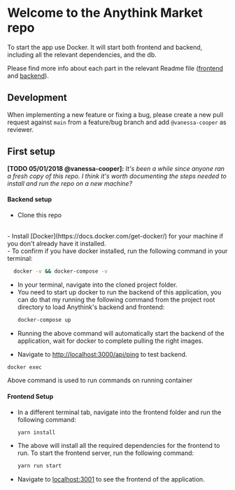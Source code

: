 # Welcome to the Anythink Market repo

To start the app use Docker. It will start both frontend and backend, including all the relevant dependencies, and the db.

Please find more info about each part in the relevant Readme file ([frontend](frontend/readme.md) and [backend](backend/README.md)).

## Development

When implementing a new feature or fixing a bug, please create a new pull request against `main` from a feature/bug branch and add `@vanessa-cooper` as reviewer.

## First setup

**[TODO 05/01/2018 @vanessa-cooper]:** _It's been a while since anyone ran a fresh copy of this repo. I think it's worth documenting the steps needed to install and run the repo on a new machine?_

#### Backend setup
- Clone this repo
<br>
- Install [Docker](https://docs.docker.com/get-docker/) for your machine if you don't already have it installed.
<br>
- To confirm if you have docker installed, run the following command in your terminal:

  ```bash
    docker -v && docker-compose -v
  ```
- In your terminal, navigate into the cloned project folder.
  <br>
- You need to start up docker to run the backend of this application, you can do that my running the following command from the project root directory to load Anythink's backend and frontend:
  ```bash
  docker-compose up
  ```

* Running the above command will automatically start the backend of the application, wait for docker to complete pulling the right images.

* Navigate to [ http://localhost:3000/api/ping]( http://localhost:3000/api/ping) to test backend.

```bash
docker exec
```
Above command is used to run commands on running container

#### Frontend Setup

- In a different terminal tab, navigate into the frontend folder and run the following command:
  ```bash
  yarn install
  ```
- The above will install all the required dependencies for the frontend to run. To start the frontend server, run the following command:
  ```bash
  yarn run start
  ```

- Navigate to [localhost:3001](http://localhost:3001) to see the frontend of the application.
